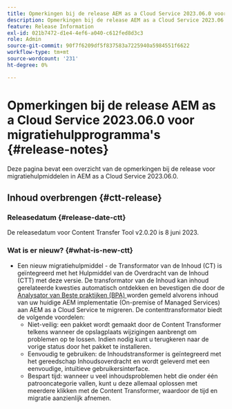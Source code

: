 ```yaml
---
title: Opmerkingen bij de release AEM as a Cloud Service 2023.06.0 voor migratiehulpprogramma's
description: Opmerkingen bij de release AEM as a Cloud Service 2023.06.0 voor migratiehulpprogramma's
feature: Release Information
exl-id: 021b7472-d1e4-4ef6-a040-c612fed8d3c3
role: Admin
source-git-commit: 90f7f6209df5f837583a7225940a5984551f6622
workflow-type: tm+mt
source-wordcount: '231'
ht-degree: 0%

---
```


# Opmerkingen bij de release AEM as a Cloud Service 2023.06.0 voor migratiehulpprogramma&#39;s {#release-notes}

Deze pagina bevat een overzicht van de opmerkingen bij de release voor migratiehulpmiddelen in AEM as a Cloud Service 2023.06.0.

## Inhoud overbrengen {#ctt-release}

### Releasedatum {#release-date-ctt}

De releasedatum voor Content Transfer Tool v2.0.20 is 8 juni 2023.

### Wat is er nieuw? {#what-is-new-ctt}

* Een nieuw migratiehulpmiddel - de Transformator van de Inhoud (CT) is geïntegreerd met het Hulpmiddel van de Overdracht van de Inhoud (CTT) met deze versie. De transformator van de Inhoud kan inhoud gerelateerde kwesties automatisch ontdekken en bevestigen die door de [ Analysator van Beste praktijken (BPA) ](https://experienceleague.adobe.com/docs/experience-manager-cloud-service/content/migration-journey/cloud-migration/best-practices-analyzer/overview-best-practices-analyzer.html) worden gemeld alvorens inhoud van uw huidige AEM implementatie (On-premise of Managed Services) aan AEM as a Cloud Service te migreren.
De contenttransformator biedt de volgende voordelen:
   * Niet-veilig: een pakket wordt gemaakt door de Content Transformer telkens wanneer de opslagplaats wijzigingen aanbrengt om problemen op te lossen. Indien nodig kunt u terugkeren naar de vorige status door het pakket te installeren.
   * Eenvoudig te gebruiken: de Inhoudstransformer is geïntegreerd met het gereedschap Inhoudsoverdracht en wordt geleverd met een eenvoudige, intuïtieve gebruikersinterface.
   * Bespart tijd: wanneer u veel inhoudsproblemen hebt die onder één patrooncategorie vallen, kunt u deze allemaal oplossen met meerdere klikken met de Content Transformer, waardoor de tijd en migratie aanzienlijk afnemen.
